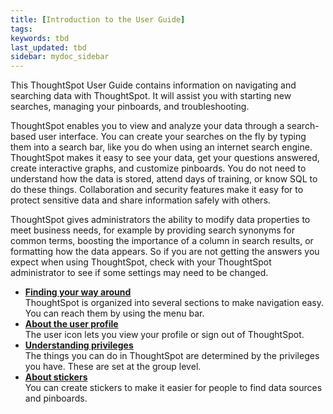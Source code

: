 ```yaml
---
title: [Introduction to the User Guide]
tags:
keywords: tbd
last_updated: tbd
sidebar: mydoc_sidebar
---
```

This ThoughtSpot User Guide contains information on navigating and searching data with ThoughtSpot. It will assist you with starting new searches, managing your pinboards, and troubleshooting.

ThoughtSpot enables you to view and analyze your data through a search-based user interface. You can create your searches on the fly by typing them into a search bar, like you do when using an internet search engine. ThoughtSpot makes it easy to see your data, get your questions answered, create interactive graphs, and customize pinboards. You do not need to understand how the data is stored, attend days of training, or know SQL to do these things. Collaboration and security features make it easy for to protect sensitive data and share information safely with others.

ThoughtSpot gives administrators the ability to modify data properties to meet business needs, for example by providing search synonyms for common terms, boosting the importance of a column in search results, or formatting how the data appears. So if you are not getting the answers you expect when using ThoughtSpot, check with your ThoughtSpot administrator to see if some settings may need to be changed.

-   **[Finding your way around](/end-user/end_user_introduction/about_navigating_thoughtspot.html)**  
ThoughtSpot is organized into several sections to make navigation easy. You can reach them by using the menu bar.
-   **[About the user profile](/end-user/end_user_introduction/about_user.html)**  
The user icon lets you view your profile or sign out of ThoughtSpot.
-   **[Understanding privileges](/end-user/end_user_introduction/about_privileges_end_user.html)**  
The things you can do in ThoughtSpot are determined by the privileges you have. These are set at the group level.
-   **[About stickers](/end-user/stickers.html)**  
 You can create stickers to make it easier for people to find data sources and pinboards.
